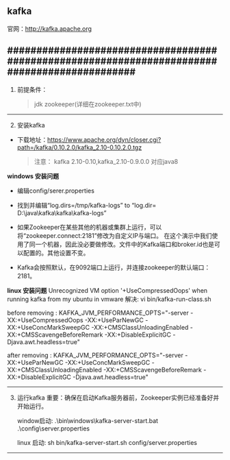 ## kafka ##

官网：http://kafka.apache.org

##############################################################################################
---------------------------------------------------------------------------------------------
1. 前提条件：
    >jdk
    >zookeeper(详细在zookeeper.txt中)




------------------------------------------------------------------------------------------------
2. 安装kafka
- 下载地址：https://www.apache.org/dyn/closer.cgi?path=/kafka/0.10.2.0/kafka_2.10-0.10.2.0.tgz
   >注意：
   >kafka 2.10-0.10,kafka_2.10-0.9.0.0   对应java8
   >    

**windows 安装问题**
- 编辑config/serer.properties   
-  找到并编辑“log.dirs=/tmp/kafka-logs” to “log.dir= D:\java\kafka\kafka\kafka-logs” 
- 如果Zookeeper在某些其他的机器或集群上运行，可以将“zookeeper.connect:2181”修改为自定义IP与端口。
  在这个演示中我们使用了同一个机器，因此没必要做修改。文件中的Kafka端口和broker.id也是可以配置的。其他设置不变。 

- Kafka会按照默认，在9092端口上运行，并连接zookeeper的默认端口：2181。

**linux 安装问题**
Unrecognized VM option '+UseCompressedOops' when running kafka from my ubuntu in vmware
解决:
vi bin/kafka-run-class.sh

before removing :
KAFKA_JVM_PERFORMANCE_OPTS="-server -XX:+UseCompressedOops -XX:+UseParNewGC -XX:+UseConcMarkSweepGC -XX:+CMSClassUnloadingEnabled -XX:+CMSScavengeBeforeRemark -XX:+DisableExplicitGC -Djava.awt.headless=true"

after removing :
KAFKA_JVM_PERFORMANCE_OPTS="-server -XX:+UseParNewGC -XX:+UseConcMarkSweepGC -XX:+CMSClassUnloadingEnabled -XX:+CMSScavengeBeforeRemark -XX:+DisableExplicitGC -Djava.awt.headless=true"


----------------------------------------------------------------------------------------------
3. 运行kafka
    重要：确保在启动Kafka服务器前，Zookeeper实例已经准备好并开始运行。

    window启动:
    .\bin\windows\kafka-server-start.bat .\config\server.properties

    linux 启动:
    sh bin/kafka-server-start.sh  config/server.properties 



---------------------------------------------------------------------------------------------























